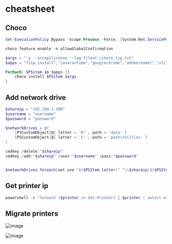 # cheatsheet

## Choco
```powershell
Set-ExecutionPolicy Bypass -Scope Process -Force; [System.Net.ServicePointManager]::SecurityProtocol = [System.Net.ServicePointManager]::SecurityProtocol -bor 3072; iex ((New-Object System.Net.WebClient).DownloadString('https://community.chocolatey.org/install.ps1'))

choco feature enable -n allowGlobalConfirmation

$args = "-y --acceptlicense --log-file=C:\choco_log.txt"
$apps = "7zip.install","javaruntime","googlechrome","adobereader","vlc","zoom","slack","webex-meetings"

ForEach( $PSitem in $apps ){
    choco install $PSitem $args
}
```

## Add network drive
```powershell
$shareip = "192.168.1.200"
$username = "username"
$password = "password"

$networkDrives = @(
    [PSCustomObject]@{ letter = 'D:'; path = 'data' }
    [PSCustomObject]@{ letter = 'F:'; path = 'path\to\files' }
)

cmdkey /delete:"$shareip"
cmdkey /add:"$shareip" /user:"$username" /pass:"$password"


$networkDrives.foreach{net use "$($PSItem.letter)" "\\$shareip\$($PSItem.path)" /persistent:yes }
```

## Get printer ip

```powershell
powershell -c "foreach ($printer in Get-Printer) { $printer | select name, location, portname | sort Name -u | ConvertTo-Json }"
```

## Migrate printers

![image](https://user-images.githubusercontent.com/13403032/187929198-185baa71-4423-4ca8-991a-6dda85c54d0f.png)

![image](https://user-images.githubusercontent.com/13403032/187929261-e08bbfcb-ca91-4c77-9b3b-62ddf1eb9aec.png)
